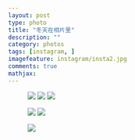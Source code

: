 ```yaml
---
layout: post
type: photo
title: "冬天在相片里"
description: ""
category: photos
tags: [instagram, ]
imagefeature: instagram/insta2.jpg
comments: true
mathjax: 
---
```


<figure class="third">
	<a href="{{ site.url }}/images/ instagram/insta1.jpg"><img src="{{ site.url }}/images/instagram/insta1.jpg"></a>
	<a href="{{ site.url }}/images/instagram/insta4.jpg"><img src="{{ site.url }}/images/instagram/insta4.jpg"></a>
	<a href="{{ site.url }}/images/instagram/insta5.jpg"><img src="{{ site.url }}/images/instagram/insta5.jpg"></a>
</figure>

<figure class="half">
	<a href="{{ site.url }}/images/instagram/insta6.jpg"><img src="{{ site.url }}/images/instagram/insta6.jpg"></a>
	<a href="{{ site.url }}/images/instagram/insta7.jpg"><img src="{{ site.url }}/images/instagram/insta7.jpg"></a>
</figure>

<figure>
	<a href="{{ site.url }}/images/instagram/insta13.jpg"><img src="{{ site.url }}/images/instagram/insta3.jpg"></a>
</figure>